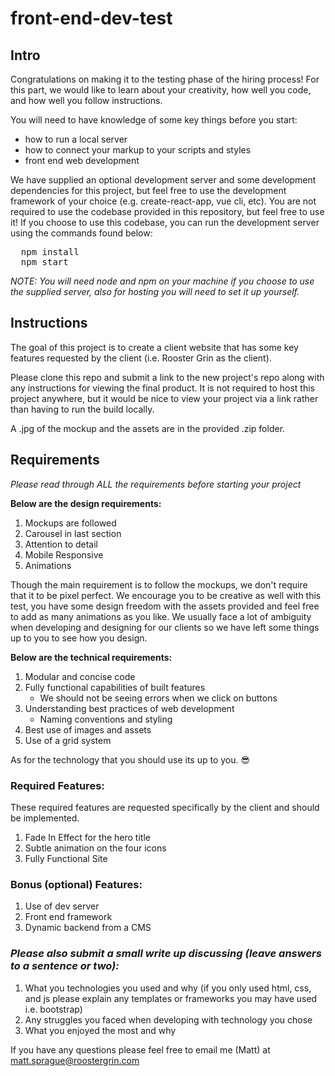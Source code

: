 # front-end-dev-test

## Intro

Congratulations on making it to the testing phase of the hiring process! For this part, we would like to learn about your creativity, how well you code, and how well you follow instructions.

You will need to have knowledge of some key things before you start:

- how to run a local server
- how to connect your markup to your scripts and styles
- front end web development

We have supplied an optional development server and some development dependencies for this project, but feel free to use the development framework of your choice (e.g. create-react-app, vue cli, etc). You are not required to use the codebase provided in this repository, but feel free to use it! If you choose to use this codebase, you can run the development server using the commands found below:

<pre>
  npm install
  npm start
</pre>

<em>NOTE: You will need node and npm on your machine if you choose to use the supplied server, also for hosting you will need to set it up yourself.</em>

## Instructions

The goal of this project is to create a client website that has some key features requested by the client (i.e. Rooster Grin as the client).

Please clone this repo and submit a link to the new project's repo along with any instructions for viewing the final product. It is not required to host this project anywhere, but it would be nice to view your project via a link rather than having to run the build locally.

A .jpg of the mockup and the assets are in the provided .zip folder.

## Requirements

<em>Please read through ALL the requirements before starting your project</em>

<strong>Below are the design requirements:</strong>

1. Mockups are followed
2. Carousel in last section
3. Attention to detail
4. Mobile Responsive
5. Animations

Though the main requirement is to follow the mockups, we don't require that it to be pixel perfect. We encourage you to be creative as well with this test, you have some design freedom with the assets provided and feel free to add as many animations as you like. We usually face a lot of ambiguity when developing and designing for our clients so we have left some things up to you to see how you design.

<strong>Below are the technical requirements:</strong>

1. Modular and concise code
2. Fully functional capabilities of built features
   - We should not be seeing errors when we click on buttons
3. Understanding best practices of web development
   - Naming conventions and styling
4. Best use of images and assets
5. Use of a grid system

As for the technology that you should use its up to you. 😎

### Required Features:

These required features are requested specifically by the client and should be implemented.

1. Fade In Effect for the hero title
2. Subtle animation on the four icons
3. Fully Functional Site

### Bonus (optional) Features:

1. Use of dev server
2. Front end framework
3. Dynamic backend from a CMS

### _Please also submit a small write up discussing (leave answers to a sentence or two):_

1. What you technologies you used and why (if you only used html, css, and js please explain any templates or frameworks you may have used i.e. bootstrap)
2. Any struggles you faced when developing with technology you chose
3. What you enjoyed the most and why

If you have any questions please feel free to email me (Matt) at matt.sprague@roostergrin.com

